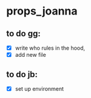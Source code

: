 # props_joanna

##  to do gg:

- [x] write who rules in the hood, 
- [x] add new file

## to do jb:

- [x] set up environment 